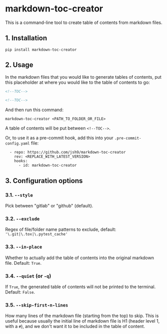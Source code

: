 # markdown-toc-creator

This is a command-line tool to create table of contents from markdown files.

<!--TOC-->

<!--TOC-->

## 1. Installation

```commandline
pip install markdown-toc-creator
```

## 2. Usage

In the markdown files that you would like to generate tables of contents, put this placeholder at
where you would like to the table of contents to go:

```markdown
<!--TOC-->

<!--TOC-->
```

And then run this command:

```commandline
markdown-toc-creator <PATH_TO_FOLDER_OR_FILE>
```

A table of contents will be put between `<!--TOC-->`.

Or, to use it as a pre-commit hook, add this into your `.pre-commit-config.yaml` file:

```
  - repo: https://github.com/jsh9/markdown-toc-creator
    rev: <REPLACE_WITH_LATEST_VERSION>
    hooks:
      - id: markdown-toc-creator
```

## 3. Configuration options

### 3.1. `--style`

Pick between "gitlab" or "github" (default).

### 3.2. `--exclude`

Regex of file/folder name patterns to exclude, default: `'\.git|\.tox|\.pytest_cache'`

### 3.3. `--in-place`

Whether to actually add the table of contents into the original markdown file. Default: `True`.

### 3.4. `--quiet` (or `-q`)

If `True`, the generated table of contents will not be printed to the terminal. Default: `False`.

### 3.5. `--skip-first-n-lines`

How many lines of the markdown file (starting from the top) to skip. This is useful because
usually the initial line of markdown file is H1 (header level 1, with a `#`), and we don't want
it to be included in the table of content.
